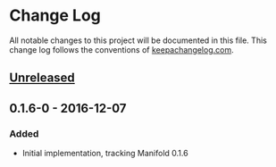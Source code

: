 # Change Log
All notable changes to this project will be documented in this file. This
change log follows the conventions of
[keepachangelog.com](http://keepachangelog.com/).

## [Unreleased]

## 0.1.6-0 - 2016-12-07
### Added
- Initial implementation, tracking Manifold 0.1.6

[Unreleased]: https://github.com/dm3/manifold-cljs/compare/0.1.0...HEAD
